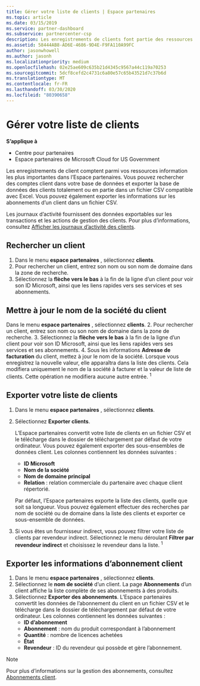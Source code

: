 ```yaml
---
title: Gérer votre liste de clients | Espace partenaires
ms.topic: article
ms.date: 03/15/2019
ms.service: partner-dashboard
ms.subservice: partnercenter-csp
description: Les enregistrements de clients font partie des ressources d’informations les plus importantes. Découvrez comment afficher, Rechercher, mettre à jour et exporter des informations dans votre liste de clients.
ms.assetid: 58444AB8-AD6E-4686-9D4E-F9FA110A99FC
author: jasonwhowell
ms.author: jasonh
ms.localizationpriority: medium
ms.openlocfilehash: 02e25ae609c635b21d4345c9567a44c119a70253
ms.sourcegitcommit: 5dcf8cefd2c4731c6a80e57c65b43521d7c37b6d
ms.translationtype: MT
ms.contentlocale: fr-FR
ms.lasthandoff: 03/30/2020
ms.locfileid: "80390658"
---
```

# <a name="manage-your-customer-list"></a>Gérer votre liste de clients

**S’applique à**

-  Centre pour partenaires
-  Espace partenaires de Microsoft Cloud for US Government


Les enregistrements de client comptent parmi vos ressources information les plus importantes dans l’Espace partenaires. Vous pouvez rechercher des comptes client dans votre base de données et exporter la base de données des clients totalement ou en partie dans un fichier&nbsp;CSV compatible avec Excel. Vous pouvez également exporter les informations sur les abonnements d’un client dans un fichier&nbsp;CSV.

Les journaux d’activité fournissent des données exportables sur les transactions et les actions de gestion des clients. Pour plus d’informations, consultez [Afficher les journaux d’activité des clients](activity-logs.md).


## <a name="search-for-a-customer"></a>Rechercher un client

1.  Dans le menu **espace partenaires** , sélectionnez **clients**.
2.  Pour rechercher un client, entrez son nom ou son nom de domaine dans la zone de recherche.
3.  Sélectionnez la **flèche vers le bas** à la fin de la ligne d’un client pour voir son ID&nbsp;Microsoft, ainsi que les liens rapides vers ses services et ses abonnements.

## <a name="update-a-customers-company-name"></a>Mettre à jour le nom de la société du client

Dans le menu **espace partenaires** , sélectionnez **clients**.
2.  Pour rechercher un client, entrez son nom ou son nom de domaine dans la zone de recherche.
3.  Sélectionnez la **flèche vers le bas** à la fin de la ligne d’un client pour voir son ID&nbsp;Microsoft, ainsi que les liens rapides vers ses services et ses abonnements.
4.  Sous les informations **Adresse de facturation** du client, mettez à jour le nom de la société. Lorsque vous enregistrez la nouvelle valeur, elle apparaîtra dans la liste des clients. Cela modifiera uniquement le nom de la société à facturer et la valeur de liste de clients. Cette opération ne modifiera aucune autre entrée.
<sup>1</sup>
## <a name="export-your-customer-list"></a>Exporter votre liste de clients

1.  Dans le menu **espace partenaires** , sélectionnez **clients**.
2.  Sélectionnez **Exporter clients**.

    L’Espace partenaires convertit votre liste de clients en un fichier&nbsp;CSV et le télécharge dans le dossier de téléchargement par défaut de votre ordinateur. Vous pouvez également exporter des sous-ensembles de données client. Les colonnes contiennent les données suivantes&nbsp;:

    -   **ID Microsoft**
    -   **Nom de la société**
    -   **Nom de domaine principal**
    -   **Relation**&nbsp;: relation commerciale du partenaire avec chaque client répertorié.

    Par défaut, l’Espace partenaires exporte la liste des clients, quelle que soit sa longueur. Vous pouvez également effectuer des recherches par nom de société ou de domaine dans la liste des clients et exporter ce sous-ensemble de données.

3.  Si vous êtes un fournisseur indirect, vous pouvez filtrer votre liste de clients par revendeur indirect. Sélectionnez le menu déroulant **Filtrer par revendeur indirect** et choisissez le revendeur dans la liste.
<sup>1</sup>

## <a name="export-customer-subscription-information"></a>Exporter les informations d’abonnement client

1.  Dans le menu **espace partenaires** , sélectionnez **clients**.
2.  Sélectionnez le **nom de société** d’un client. La page **Abonnements** d’un client affiche la liste complète de ses abonnements à des produits.
3.  Sélectionnez **Exporter des abonnements**. L’Espace partenaires convertit les données de l’abonnement du client en un fichier&nbsp;CSV et le télécharge dans le dossier de téléchargement par défaut de votre ordinateur. Les colonnes contiennent les données suivantes&nbsp;:
    -   **ID d’abonnement**
    -   **Abonnement**&nbsp;: nom du produit correspondant à l’abonnement
    -   **Quantité**&nbsp;: nombre de licences achetées
    -   **État**
    -   **Revendeur**&nbsp;: ID du revendeur qui possède et gère l’abonnement.

> [!NOTE]  
> Pour plus d’informations sur la gestion des abonnements, consultez [Abonnements client](customer-subscriptions.md).

     

 

 



